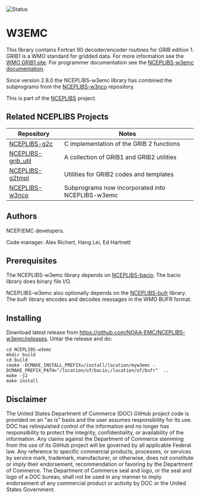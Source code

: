 ![Status](https://github.com/NOAA-EMC/NCEPLIBS-sp/workflows/Build%20and%20Test/badge.svg)

# W3EMC

This library contains Fortran 90 decoder/encoder routines for GRIB
edition 1. GRIB1 is a WMO standard for gridded data. For more
information see the [WMO GRIB1
site](https://community.wmo.int/en/activity-areas/wis/grib-edition-1). For
programmer documentation see the [NCEPLIBS-w3emc
documentation](https://noaa-emc.github.io/NCEPLIBS-w3emc/).

Since version 2.8.0 the NCEPLIBS-w3emc library has combined the
subprograms from the
[NCEPLIBS-w3nco](https://noaa-emc.github.io/NCEPLIBS-w3nco/)
repository.

This is part of
the [NCEPLIBS](https://github.com/NOAA-EMC/NCEPLIBS) project.

## Related NCEPLIBS Projects

Repository | Notes
-----------|------
[NCEPLIBS-g2c](https://github.com/NOAA-EMC/NCEPLIBS-g2c) | C implementation of the GRIB 2 functions
[NCEPLIBS-grib_util](https://github.com/NOAA-EMC/NCEPLIBS-grib_util) | A collection of GRIB1 and GRIB2 utilities
[NCEPLIBS-g2tmpl](https://github.com/NOAA-EMC/NCEPLIBS-g2tmpl) | Utilities for GRIB2 codes and templates
[NCEPLIBS-w3nco](https://noaa-emc.github.io/NCEPLIBS-w3nco/) | Subprograms now incorporated into NCEPLIBS-w3emc

## Authors

NCEP/EMC developers.

Code manager: Alex Richert, Hang Lei, Ed Hartnett

## Prerequisites

The NCEPLIBS-w3emc library depends on
[NCEPLIBS-bacio](https://github.com/NOAA-EMC/NCEPLIBS-bacio). The
bacio library does binary file I/O.

NCEPLIBS-w3emc also optionally depends on the
[NCEPLIBS-bufr](https://github.com/NOAA-EMC/NCEPLIBS-bufr)
library. The bufr library encodes and decodes messages in the WMO BUFR
format.

## Installing

Download latest release from
https://github.com/NOAA-EMC/NCEPLIBS-w3emc/releases. Untar the release
and do:

```
cd NCEPLIBS-w3emc
mkdir build
cd build
cmake -DCMAKE_INSTALL_PREFIX=/install/location/myw3emc -DCMAKE_PREFIX_PATH="/location/of/bacio;/location/of/bufr"  ..
make -j2
make install

```

## Disclaimer

The United States Department of Commerce (DOC) GitHub project code is
provided on an "as is" basis and the user assumes responsibility for
its use. DOC has relinquished control of the information and no longer
has responsibility to protect the integrity, confidentiality, or
availability of the information. Any claims against the Department of
Commerce stemming from the use of its GitHub project will be governed
by all applicable Federal law. Any reference to specific commercial
products, processes, or services by service mark, trademark,
manufacturer, or otherwise, does not constitute or imply their
endorsement, recommendation or favoring by the Department of
Commerce. The Department of Commerce seal and logo, or the seal and
logo of a DOC bureau, shall not be used in any manner to imply
endorsement of any commercial product or activity by DOC or the United
States Government.


